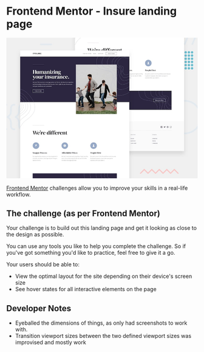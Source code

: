 # Frontend Mentor - Insure landing page

![Design preview for the Insure landing page coding challenge](./design/desktop-preview.jpg)

[Frontend Mentor](https://www.frontendmentor.io) challenges allow you to improve your skills in a real-life workflow.

## The challenge (as per Frontend Mentor)

Your challenge is to build out this landing page and get it looking as close to the design as possible.

You can use any tools you like to help you complete the challenge. So if you've got something you'd like to practice, feel free to give it a go.

Your users should be able to:

- View the optimal layout for the site depending on their device's screen size
- See hover states for all interactive elements on the page

## Developer Notes

- Eyeballed the dimensions of things, as only had screenshots to work with. 
- Transition viewport sizes between the two defined viewport sizes was improvised and mostly work